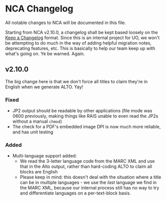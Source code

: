 # NCA Changelog

All notable changes to NCA will be documented in this file.

Starting from NCA v2.10.0, a changelog shall be kept based loosely on the
[Keep a Changelog](https://keepachangelog.com/en/1.0.0/) format.  Since this is
an internal project for UO, we won't be attempting to do much in the way of
adding helpful migration notes, deprecating features, etc.  This is basically
to help our team keep up with what's going on.  Ye be warned.  Again.

<!-- Template

## vX.Y.Z

Brief description, if necessary

### Fixed

### Added

### Changed

### Removed
-->

<!-- Unreleased: finalize and uncomment this in the release/* branch

## (Unreleased)

Brief description, if necessary

### Fixed

- Uploads list is now a table, making it a lot easier to read, and fixing the
  odd flow problems for titles with long names

### Added

### Changed

### Removed

-->

## v2.10.0

The big change here is that we don't force all titles to claim they're in
English when we generate ALTO.  Yay!

### Fixed

- JP2 output should be readable by other applications (file mode was 0600
  previously, making things like RAIS unable to even read the JP2s without a
  manual `chmod`)
- The check for a PDF's embedded image DPI is now much more reliable, and has
  unit testing

### Added

- Multi-language support added:
  - We read the 3-letter language code from the MARC XML and use that in the
    Alto output, rather than hard-coding ALTO to claim all blocks are English
  - Please keep in mind: this doesn't deal with the situation where a title can
    be in multiple languages - we use the *last* language we find in the MARC
    XML, because our internal process still has no way to try and differentiate
    languages on a per-text-block basis.
